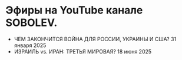 # Эфиры на YouTube канале SOBOLEV.

- ЧЕМ ЗАКОНЧИТСЯ ВОЙНА ДЛЯ РОССИИ, УКРАИНЫ И США? 31 января 2025
- ИЗРАИЛЬ vs. ИРАН: ТРЕТЬЯ МИРОВАЯ? 18 июня 2025
